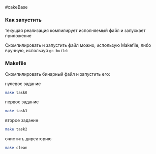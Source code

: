 #cakeBase 

### Как запустить 
текущая реализация компилирует исполняемый файл и запускает 
приложение 

Скомпилировать и запустить файл можно, использую Makefile, либо вручную, используя `go build`:

### Makefile 
 Скомпилировать бинарный файл и запустить его:
 
нулевое задание 
```bash
make task0
```
первое задание 
```bash
make task1
```
второе задание 
```bash
make task2
```


очистить директорию 
```bash
make clean
```
